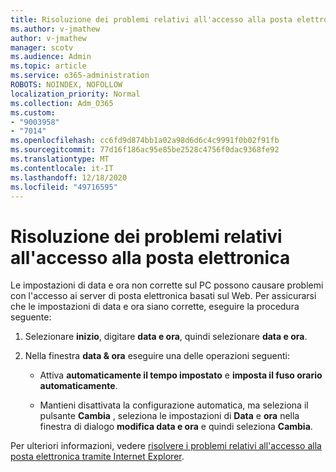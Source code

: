 ```yaml
---
title: Risoluzione dei problemi relativi all'accesso alla posta elettronica
ms.author: v-jmathew
author: v-jmathew
manager: scotv
ms.audience: Admin
ms.topic: article
ms.service: o365-administration
ROBOTS: NOINDEX, NOFOLLOW
localization_priority: Normal
ms.collection: Adm_O365
ms.custom:
- "9003958"
- "7014"
ms.openlocfilehash: cc6fd9d874bb1a02a98d6d6c4c9991f0b02f91fb
ms.sourcegitcommit: 77d16f186ac95e85be2528c4756f0dac9368fe92
ms.translationtype: MT
ms.contentlocale: it-IT
ms.lasthandoff: 12/18/2020
ms.locfileid: "49716595"
---
```

# <a name="troubleshoot-problems-with-accessing-webmail"></a>Risoluzione dei problemi relativi all'accesso alla posta elettronica

Le impostazioni di data e ora non corrette sul PC possono causare problemi con l'accesso ai server di posta elettronica basati sul Web. Per assicurarsi che le impostazioni di data e ora siano corrette, eseguire la procedura seguente:

1. Selezionare **inizio**, digitare **data e ora**, quindi selezionare **data e ora**.
2. Nella finestra **data & ora** eseguire una delle operazioni seguenti:

    - Attiva **automaticamente il tempo impostato** e **imposta il fuso orario automaticamente**.

    - Mantieni disattivata la configurazione automatica, ma seleziona il pulsante **Cambia** , seleziona le impostazioni di **Data** e **ora** nella finestra di dialogo **modifica data e ora** e quindi seleziona **Cambia**.

Per ulteriori informazioni, vedere [risolvere i problemi relativi all'accesso alla posta elettronica tramite Internet Explorer](https://go.microsoft.com/fwlink/?linkid=2139414).
